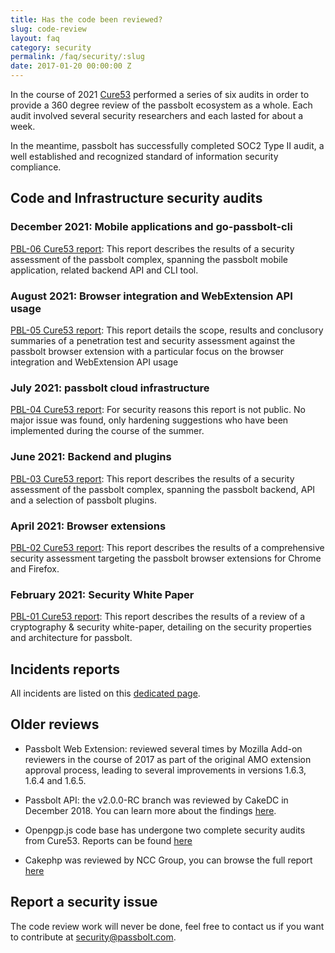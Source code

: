 ```yaml
---
title: Has the code been reviewed?
slug: code-review
layout: faq
category: security
permalink: /faq/security/:slug
date: 2017-01-20 00:00:00 Z
---
```


In the course of 2021 [Cure53](https://cure53.de/) performed a series of six audits in order to provide a 360 degree review of the passbolt ecosystem as a whole. Each audit involved several security researchers and each lasted for about a week.

In the meantime, passbolt has successfully completed SOC2 Type II audit, a well established and recognized standard of information security compliance.
## Code and Infrastructure security audits
### December 2021: Mobile applications and go-passbolt-cli

[PBL-06 Cure53 report](/assets/files/PBL-06-report.pdf): This report describes the results of a security assessment of the passbolt complex, spanning the passbolt mobile application, related backend API and CLI tool.
### August 2021: Browser integration and WebExtension API usage

[PBL-05 Cure53 report](/assets/files/PBL-05-report.pdf): This report details the scope, results and conclusory summaries of a penetration test and security assessment against the passbolt browser extension with a particular focus on the browser integration and WebExtension API usage

### July 2021: passbolt cloud infrastructure

[PBL-04 Cure53 report](#): For security reasons this report is not public. No major issue was found, only hardening suggestions who have been implemented during the course of the summer.
### June 2021: Backend and plugins

[PBL-03 Cure53 report](/assets/files/PBL-03-report.pdf): This report describes the results of a security assessment of the passbolt complex, spanning the passbolt backend, API and a selection of passbolt plugins.
### April 2021: Browser extensions

[PBL-02 Cure53 report](/assets/files/PBL-02-report.pdf): This report describes the results of a comprehensive security assessment targeting the passbolt browser extensions for Chrome and Firefox.

### February 2021: Security White Paper 

[PBL-01 Cure53 report](/assets/files/PBL-01-report.pdf): This report describes the results of a review of a cryptography & security white-paper, detailing on the security properties and architecture for passbolt.

## Incidents reports

All incidents are listed on this [dedicated page](/incidents).

## Older reviews

- Passbolt Web Extension: reviewed several times by Mozilla Add-on reviewers in the course of 2017 as part of the 
original AMO extension approval process, leading to several improvements in versions 1.6.3, 1.6.4 and 1.6.5.

- Passbolt API: the v2.0.0-RC branch was reviewed by CakeDC in December 2018. You can learn more about the findings
[here](https://medium.com/passbolt/passbolt-api-code-review-results-8bf1efd2ff05).

- Openpgp.js code base has undergone two complete security audits from Cure53. Reports can be found 
[here](https://github.com/openpgpjs/openpgpjs/wiki/Cure53-security-audit)

- Cakephp was reviewed by NCC Group, you can browse the full report 
[here](https://wiki.mozilla.org/images/4/40/Cakephp-report.pdf)

## Report a security issue

The code review work will never be done, feel free to contact us if you want to contribute at
[security@passbolt.com](mailto:security@passbolt.com).

